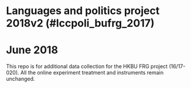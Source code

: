 # Languages and politics project 2018v2 (#lccpoli_bufrg_2017) 
# June 2018
This repo is for additional data collection for the HKBU FRG project (16/17-020). 
All the online experiment treatment and instruments remain unchanged. 
